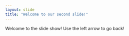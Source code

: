 ```yaml
---
layout: slide
title: "Welcome to our second slide!"
---
```

Welcome to the slide show!
Use the left arrow to go back!
